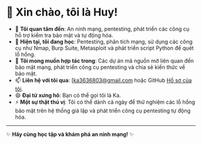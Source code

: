 # 👋 Xin chào, tôi là Huy!

- 👀 **Tôi quan tâm đến**: An ninh mạng, pentesting, phát triển các công cụ hỗ trợ kiểm tra bảo mật và tự động hóa.
- 🌱 **Hiện tại, tôi đang học**: Pentesting, phân tích mạng, sử dụng các công cụ như Nmap, Burp Suite, Metasploit và phát triển script Python để quét lỗ hổng.
- 💞️ **Tôi mong muốn hợp tác trong**: Các dự án mã nguồn mở liên quan đến bảo mật mạng, phát triển công cụ pentesting và chia sẻ kiến thức về bảo mật.
- 📫 **Liên hệ với tôi qua**: [ka3636803@gmail.com hoặc GitHub [Hồ sơ của tôi](https://github.com/fialka204).
- 😄 **Đại từ xưng hô**: Bạn có thể gọi tôi là Ka.
- ⚡ **Một sự thật thú vị**: Tôi có thể dành cả ngày để thử nghiệm các lỗ hổng bảo mật trên hệ thống giả lập và phát triển công cụ pentesting tự động hóa.

---

✨ **Hãy cùng học tập và khám phá an ninh mạng!** ✨
